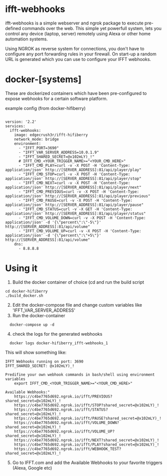 # ifft-webhooks
ifft-webhooks is a simple webserver and ngrok package to execute pre-defined commands over the web.
This simple yet powerfull system, lets you control any device (laptop, server) remotely using Alexa or other home automation systems.

Using NGROK as reverse system for connections, you don't have to configure any port forwarding rules in your firewall.
On start-up a random URL is generated which you can use to configure your IFFT webhooks.

# docker-[systems]
These are dockerized containers which have been pre-configured to expose webhooks for a certain software platform.

example config (from docker-hifiberry)
```

version: '2.2'
services:
  ifft-webhooks:
    image: edgecrush3r/ifft-hifiberry
    network_mode: bridge
    environment:
      - "IFFT_PORT=3690"
      - "IFFT_VAR_SERVER_ADDRESS=10.0.1.9"
      - "IFFT_SHARED_SECRET=@x102mLY)_!"
      # IFFT_CMD_<YOUR_TRIGGER_NAME>="<YOUR_CMD_HERE>"
      - "IFFT_CMD_PLAY=curl -v -X POST -H 'Content-Type: application/json' http://[SERVER_ADDRESS]:81/api/player/play"
      - "IFFT_CMD_STOP=curl -v -X POST -H 'Content-Type: application/json' http://[SERVER_ADDRESS]:81/api/player/stop"
      - "IFFT_CMD_NEXT=curl -v -X POST -H 'Content-Type: application/json' http://[SERVER_ADDRESS]:81/api/player/next"
      - "IFFT_CMD_PREVIOUS=curl -v -X POST -H 'Content-Type: application/json' http://[SERVER_ADDRESS]:81/api/player/previous"
      - "IFFT_CMD_PAUSE=curl -v -X POST -H 'Content-Type: application/json' http://[SERVER_ADDRESS]:81/api/player/pause"
      - "IFFT_CMD_STATUS=curl -v -X GET -H 'Content-Type: application/json' http://[SERVER_ADDRESS]:81/api/player/status"
      - "IFFT_CMD_VOLUME_DOWN=curl -v -X POST -H 'Content-Type: application/json' -d '{\"percent\":\"-5\"}' http://[SERVER_ADDRESS]:81/api/volume"
      - "IFFT_CMD_VOLUME_UP=curl -v -X POST -H 'Content-Type: application/json' -d '{\"percent\":\"+5\"}' http://[SERVER_ADDRESS]:81/api/volume"
    dns:
      - 8.8.8.8
```

# Using it

1. Build the docker container of choice (cd <docker-foldername> and run the build script
```
cd docker-hifiberry
./build_docker.sh
```
2. Edit the docker-compose file and change custom variables like 'IFFT_VAR_SERVER_ADDRESS'
3. Run the docker-container
```
  docker-compose up -d
```
4. check the logs for the generated webhooks
```
  docker logs docker-hifiberry_ifft-webhooks_1
```

This will show something like:

```
IFFT Webhooks running on port: 3690
IFFT_SHARED_SECRET: @x102mLY)_!

Predifine your own webhook commands in bash/shell using environment variables
	export IFFT_CMD_<YOUR_TRIGGER_NAME>="<YOUR_CMD_HERE>"

Available Webhooks:"
	https://c4be7765d692.ngrok.io/ifft/PREVIOUS?shared_secret=@x102mLY)_!
	https://c4be7765d692.ngrok.io/ifft/STOP?shared_secret=@x102mLY)_!
	https://c4be7765d692.ngrok.io/ifft/STATUS?shared_secret=@x102mLY)_!
	https://c4be7765d692.ngrok.io/ifft/PAUSE?shared_secret=@x102mLY)_!
	https://c4be7765d692.ngrok.io/ifft/VOLUME_DOWN?shared_secret=@x102mLY)_!
	https://c4be7765d692.ngrok.io/ifft/VOLUME_UP?shared_secret=@x102mLY)_!
	https://c4be7765d692.ngrok.io/ifft/NEXT?shared_secret=@x102mLY)_!
	https://c4be7765d692.ngrok.io/ifft/PLAY?shared_secret=@x102mLY)_!
	https://c4be7765d692.ngrok.io/ifft/WEBHOOK_TEST?shared_secret=@x102mLY)_!
```

5. Go to IFFT.com and add the Available Webhooks to your favorite triggers (Alexa, Google etc)


